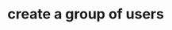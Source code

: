 #  create a group of users

<api-endpoint openapi-path="../../../../RESTService/documentation/OpenAPI/OpenAPI.yaml" method="POST" endpoint="/users"/>